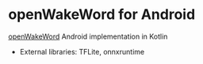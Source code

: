 # openWakeWord for Android
 [openWakeWord](https://github.com/dscripka/openWakeWord) Android implementation in Kotlin
 - External libraries: TFLite, onnxruntime
